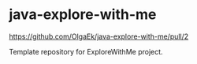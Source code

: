 # java-explore-with-me

https://github.com/OlgaEk/java-explore-with-me/pull/2

Template repository for ExploreWithMe project.
